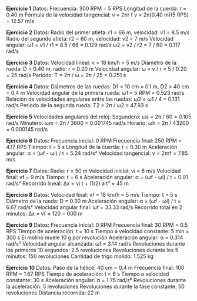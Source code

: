 **Ejercicio 1**
Datos:
Frecuencia: 300 RPM = 5 RPS
Longitud de la cuerda: r = 0.40 m
Fórmula de la velocidad tangencial:
v = 2πr f
v = 2π(0.40 m)(5 RPS) = 12.57 m/s

**Ejercicio 2**
Datos:
Radio del primer atleta: r1 = 66 m, velocidad: v1 = 8.5 m/s
Radio del segundo atleta: r2 = 60 m, velocidad: v2 = 7 m/s
Velocidad angular:
ω1 = v1 / r1 = 8.5 / 66 = 0.129 rad/s
ω2 = v2 / r2 = 7 / 60 = 0.117 rad/s

**Ejercicio 3**
Datos:
Velocidad lineal: v = 18 km/h = 5 m/s
Diámetro de la rueda: D = 0.40 m, radio: r = 0.20 m
Velocidad angular:
ω = v / r = 5 / 0.20 = 25 rad/s
Periodo:
T = 2π / ω = 2π / 25 = 0.251 s

**Ejercicio 4**
Datos:
Diámetros de las ruedas: D1 = 10 cm = 0.1 m, D2 = 40 cm = 0.4 m
Velocidad angular de la primera rueda: ω1 = 5 RPM = 0.523 rad/s
Relación de velocidades angulares entre las ruedas:
ω2 = ω1 / 4 = 0.131 rad/s
Periodo de la segunda rueda:
T2 = 2π / ω2 = 47.93 s

**Ejercicio 5**
Velocidades angulares del reloj:
Segundero: ωs = 2π / 60 = 0.105 rad/s
Minutero: ωm = 2π / 3600 = 0.001745 rad/s
Horario: ωh = 2π / 43200 = 0.000145 rad/s

**Ejercicio 6**
Datos:
Frecuencia inicial: 0 RPM
Frecuencia final: 250 RPM = 4.17 RPS
Tiempo: t = 5 s
Longitud de la cuerda: r = 0.30 m
Aceleración angular:
α = (ωf - ωi) / t = 5.24 rad/s²
Velocidad tangencial:
v = 2πrf = 7.85 m/s

**Ejercicio 7**
Datos:
Radio: r = 50 m
Velocidad inicial: vi = 6 m/s
Velocidad final: vf = 9 m/s
Tiempo: t = 6 s
Aceleración angular:
α = (ωf - ωi) / t = 0.01 rad/s²
Recorrido lineal:
Δx = vi t + (1/2) a t² = 45 m

**Ejercicio 8**
Datos:
Velocidad final: vf = 18 km/h = 5 m/s
Tiempo: t = 5 s
Diámetro de la rueda: D = 0.30 m
Aceleración angular:
α = (ωf - ωi) / t = 6.67 rad/s²
Velocidad angular final:
ωf = 33.33 rad/s
Recorrido total en 2 minutos:
Δx = vf × 120 = 600 m

**Ejercicio 9**
Datos:
Frecuencia inicial: 0 RPM
Frecuencia final: 30 RPM = 0.5 RPS
Tiempo de aceleración: t = 10 s
Tiempo a velocidad constante: 5 min = 300 s
El molino muele 10 g por revolución
Aceleración angular:
α = 0.314 rad/s²
Velocidad angular alcanzada:
ωf = 3.14 rad/s
Revoluciones durante los primeros 10 segundos:
2.5 revoluciones
Revoluciones durante los 5 minutos:
150 revoluciones
Cantidad de trigo molido:
1.525 kg

**Ejercicio 10**
Datos:
Paso de la hélice: 40 cm = 0.4 m
Frecuencia final: 100 RPM = 1.67 RPS
Tiempo de aceleración: t = 6 s
Tiempo a velocidad constante: 30 s
Aceleración angular:
α = 1.75 rad/s²
Revoluciones durante la aceleración:
5 revoluciones
Revoluciones durante la fase constante:
50 revoluciones
Distancia recorrida:
22 m
